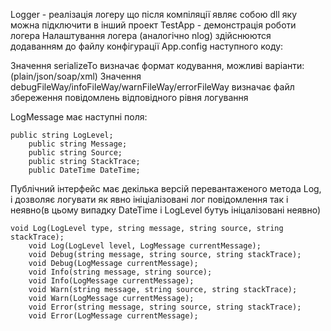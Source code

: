 Logger - реалізація логеру що після компіляції являє собою dll яку можна підключити в інший проект
TestApp - демонстрація роботи логера
Налаштування логера (аналогічно nlog) здійснюются додаванням до файлу конфігурації App.config наступного коду:

  <appSettings>
    <add key="serializeTo" value="plain" />
    <add key="debugFileWay" value="LogFiles\debug.txt" />
    <add key="infoFileWay" value="LogFiles\info.txt" />
    <add key="warnFileWay" value="LogFiles\warn.txt" />
    <add key="errorFileWay" value="LogFiles\error.txt" />
  </appSettings>

Значення serializeTo визначає формат кодування, можливі варіанти:(plain/json/soap/xml)
Значення debugFileWay/infoFileWay/warnFileWay/errorFileWay визначає файл збереження повідомлень відповідного рівня логування

LogMessage має наступні поля:

	public string LogLevel;
        public string Message;
        public string Source;
        public string StackTrace;
        public DateTime DateTime;

Публічний інтерфейс має декілька версій перевантаженого метода Log, і дозволяє логувати як явно ініціалізовані лог повідомлення
так і неявно(в цьому випадку DateTime і LogLevel бутуь ініцалізовані неявно)

	void Log(LogLevel type, string message, string source, string stackTrace);
        void Log(LogLevel level, LogMessage currentMessage);
        void Debug(string message, string source, string stackTrace);
        void Debug(LogMessage currentMessage);
        void Info(string message, string source);
        void Info(LogMessage currentMessage);
        void Warn(string message, string source, string stackTrace);
        void Warn(LogMessage currentMessage);
        void Error(string message, string source, string stackTrace);
        void Error(LogMessage currentMessage);
